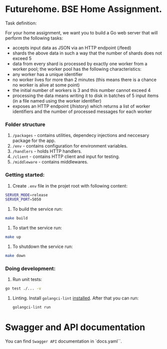 # Futurehome. BSE Home Assignment.

Task definition:

For your home assignment, we want you to build a Go web server that
will perform the following tasks:
- accepts input data as JSON via an HTTP endpoint (/feed)
- shards the above data in such a way that the number of shards
does not exceed 5
- data from every shard is processed by exactly one worker from
a worker pool; the worker pool has the following
characteristics:
- any worker has a unique identifier
- no worker lives for more than 2 minutes (this means there
is a chance no worker is alive at some point)
- the initial number of workers is 3 and this number cannot
exceed 4
- processing the data means writing it to disk in batches
of 5 input items (in a file named using the worker
identifier)
- exposes an HTTP endpoint (/history) which returns a list of
worker identifiers and the number of processed messages for
each worker

### Folder structure
1. `/packages` - contains utilities, dependecy injections and neccesary package for the app.
2. `/env` - contains configuration for environment variables.
3. `/handlers` - holds HTTP handlers.
5. `/client` - contains HTTP client and input for testing.
6. `/middleware` - contains middlewares.

### Getting started:

1. Create `.env` file in the projet root with following content:

```bash
SERVER_MODE=release
SERVER_PORT=5050
```

1. To build the service run:
```bash
make build
```

1. To start the service run:
```bash
make up
```

1. To shutdown the service run:
```bash
make down
```

### Doing development:
1. Run unit tests:
```bash
go test ./... -v
```

1. Linting. Install `golangci-lint` [installed](https://golangci-lint.run/usage/install/). After that you can run:

   ```bash
   golangci-lint run
   ```
# Swagger and API documentation
You can find `Swagger API` documentation in `docs.yaml``.